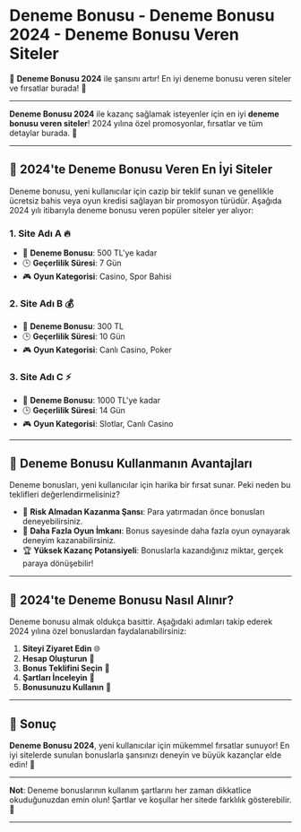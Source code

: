 # Deneme Bonusu - Deneme Bonusu 2024 - Deneme Bonusu Veren Siteler

🌟 **Deneme Bonusu 2024** ile şansını artır! En iyi deneme bonusu veren siteler ve fırsatlar burada! 🎁

---

**Deneme Bonusu 2024** ile kazanç sağlamak isteyenler için en iyi **deneme bonusu veren siteler**! 2024 yılına özel promosyonlar, fırsatlar ve tüm detaylar burada. 🎯

---

## 🚀 2024'te Deneme Bonusu Veren En İyi Siteler

Deneme bonusu, yeni kullanıcılar için cazip bir teklif sunan ve genellikle ücretsiz bahis veya oyun kredisi sağlayan bir promosyon türüdür. Aşağıda 2024 yılı itibarıyla deneme bonusu veren popüler siteler yer alıyor:

### 1. **Site Adı A** 🔥
- 🎁 **Deneme Bonusu**: 500 TL'ye kadar
- 🕒 **Geçerlilik Süresi**: 7 Gün
- 🎮 **Oyun Kategorisi**: Casino, Spor Bahisi

### 2. **Site Adı B** 💰
- 🎁 **Deneme Bonusu**: 300 TL
- 🕒 **Geçerlilik Süresi**: 10 Gün
- 🎮 **Oyun Kategorisi**: Canlı Casino, Poker

### 3. **Site Adı C** ⚡
- 🎁 **Deneme Bonusu**: 1000 TL'ye kadar
- 🕒 **Geçerlilik Süresi**: 14 Gün
- 🎮 **Oyun Kategorisi**: Slotlar, Canlı Casino

---

## 🔑 Deneme Bonusu Kullanmanın Avantajları

Deneme bonusları, yeni kullanıcılar için harika bir fırsat sunar. Peki neden bu teklifleri değerlendirmelisiniz?

- 🎯 **Risk Almadan Kazanma Şansı**: Para yatırmadan önce bonusları deneyebilirsiniz.
- 💸 **Daha Fazla Oyun İmkanı**: Bonus sayesinde daha fazla oyun oynayarak deneyim kazanabilirsiniz.
- 🏆 **Yüksek Kazanç Potansiyeli**: Bonuslarla kazandığınız miktar, gerçek paraya dönüşebilir!

---

## 📅 2024'te Deneme Bonusu Nasıl Alınır?

Deneme bonusu almak oldukça basittir. Aşağıdaki adımları takip ederek 2024 yılına özel bonuslardan faydalanabilirsiniz:

1. **Siteyi Ziyaret Edin** 🌐
2. **Hesap Oluşturun** 📝
3. **Bonus Teklifini Seçin** 🎁
4. **Şartları İnceleyin** 📑
5. **Bonusunuzu Kullanın** 🤑

---

## 🎉 Sonuç

**Deneme Bonusu 2024**, yeni kullanıcılar için mükemmel fırsatlar sunuyor! En iyi sitelerde sunulan bonuslarla şansınızı deneyin ve büyük kazançlar elde edin! 🎯

---

**Not**: Deneme bonuslarının kullanım şartlarını her zaman dikkatlice okuduğunuzdan emin olun! Şartlar ve koşullar her sitede farklılık gösterebilir. 📜

---

